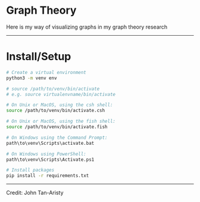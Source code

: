 # Graph Theory

Here is my way of visualizing graphs in my graph theory research

---
# Install/Setup
```bash
# Create a virtual environment
python3 -m venv env

# source /path/to/venv/bin/activate
# e.g. source virtualenvname/bin/activate

# On Unix or MacOS, using the csh shell:
source /path/to/venv/bin/activate.csh

# On Unix or MacOS, using the fish shell:
source /path/to/venv/bin/activate.fish

# On Windows using the Command Prompt:
path\to\venv\Scripts\activate.bat

# On Windows using PowerShell:
path\to\venv\Scripts\Activate.ps1

# Install packages
pip install -r requirements.txt
```
---
Credit: John Tan-Aristy